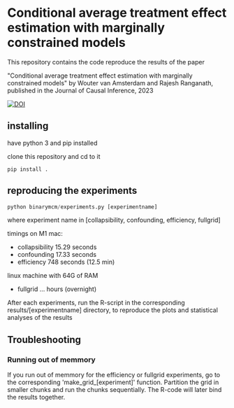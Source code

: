# Conditional average treatment effect estimation with marginally constrained models

This repository contains the code reproduce the results of the paper

"Conditional average treatment effect estimation with marginally constrained models" by Wouter van Amsterdam and Rajesh Ranganath, published in the Journal of Causal Inference, 2023

[![DOI](https://zenodo.org/badge/666127129.svg)](https://zenodo.org/badge/latestdoi/666127129)

## installing

have python 3 and pip installed

clone this repository and cd to it

```
pip install .
```

## reproducing the experiments




```python
python binarymcm/experiments.py [experimentname]
```
where experiment name in [collapsibility, confounding, efficiency, fullgrid]



timings on M1 mac:

- collapsibility 15.29 seconds
- confounding 17.33 seconds
- efficiency 748 seconds (12.5 min)

linux machine with 64G of RAM
- fullgrid ... hours (overnight)

After each experiments, run the R-script in the corresponding results/[experimentname] directory, to reproduce the plots and statistical analyses of the results

## Troubleshooting

### Running out of memmory

If you run out of memmory for the efficiency or fullgrid experiments, go to the corresponding 'make\_grid\_[experiment]' function.
Partition the grid in smaller chunks and run the chunks sequentially.
The R-code will later bind the results together.

